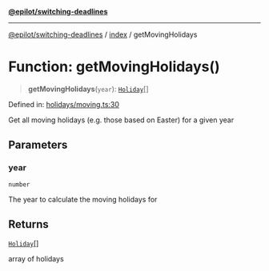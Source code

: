 [**@epilot/switching-deadlines**](../../README.md)

***

[@epilot/switching-deadlines](../../modules.md) / [index](../README.md) / getMovingHolidays

# Function: getMovingHolidays()

> **getMovingHolidays**(`year`): [`Holiday`](../interfaces/Holiday.md)[]

Defined in: [holidays/moving.ts:30](https://github.com/epilot-dev/switching-deadlines/blob/6764c18ea2525d949c8b9824eea28bc98b53665e/src/holidays/moving.ts#L30)

Get all moving holidays (e.g. those based on Easter) for a given year

## Parameters

### year

`number`

The year to calculate the moving holidays for

## Returns

[`Holiday`](../interfaces/Holiday.md)[]

array of holidays
